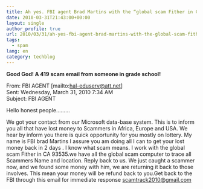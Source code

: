 ```yaml
---
title: Ah yes. FBI agent Brad Martins with the “global scam Fither in CA 93535”
date: 2010-03-31T21:43:00+00:00
layout: single
author_profile: true
url: 2010/03/31/ah-yes-fbi-agent-brad-martins-with-the-global-scam-fither-in-ca-93535/
tags:
  - spam
lang: en
category: techblog
---
```

**Good God! A 419 scam email from someone in grade school!**

From: FBI AGENT [mailto:hal-eduserv@att.net]  
Sent: Wednesday, March 31, 2010 7:34 AM  
Subject: FBI AGENT

Hello honest people&#8230;&#8230;&#8230;

We got your contact from our Microsoft data-base system. This is to inform you all that have lost money to Scammers in Africa, Europe and USA. We hear by inform you there is quick opportunity for you mostly on lottery. My name is FBI brad Martins I assure you am doing all I can to get your lost money back in 2 days . I know what scam means. I work with the global scam Fither in CA 93535.we have all the global scam computer to trace all Scammers Name and location. Reply back to us. We just caught a scammer now, and we found some money with him, we are returning it back to those involves. This mean your money will be refund back to you.Get back to the FBI through this email for immediate response scamtrack2010@gmail.com
